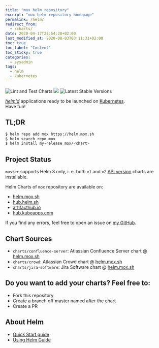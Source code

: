 ```yaml
---
title: "mox helm repository"
excerpt: "mox helm repository homepage"
permalink: /helm/
redirect_from:
  - /charts/
date: 2020-04-17T23:54:20+02:00
last_modified_at: 2020-08-03T03:11:31+02:00
toc: true
toc_label: "Content"
toc_sticky: true
categories:
  - sysadmin
tags:
  - helm
  - kubernetes
---
```


![Lint and Test Charts](https://github.com/javimox/helm-charts/workflows/Lint%20and%20Test%20Charts/badge.svg) [![](https://github.com/javimox/helm-charts/workflows/Release%20Charts/badge.svg?branch=master)](https://github.com/javimox/helm-charts/actions) ![Latest Stable Versions](https://github.com/javimox/helm-charts/workflows/Latest%20Stable%20Versions/badge.svg)

[*helm'd*](https://github.com/helm/helm) applications ready to be launched on [Kubernetes](https://kubernetes.io/).  
Have fun!

## TL;DR

```bash
$ helm repo add mox https://helm.mox.sh
$ helm search repo mox
$ helm install my-release mox/<chart>
```

## Project Status

`master` supports Helm 3 only, i. e. both `v1` and `v2` [API version](https://helm.sh/docs/topics/charts/#the-apiversion-field) charts are installable.

Helm Charts of `mox` repository are available on:
 * [helm.mox.sh](https://helm.mox.sh)
 * [hub.helm.sh](https://hub.helm.sh/charts/mox)
 * [artifacthub.io](https://artifacthub.io/packages/search?repo=mox)
 * [hub.kubeapps.com](https://hub.kubeapps.com/charts/mox)
 
If you find any errors, feel free to open an issue on [my GitHub](https://github.com/javimox/helm-charts/tree/master).

## Chart Sources

* `charts/confluence-server`: Atlassian Confluence Server chart @ [helm.mox.sh](https://mox.sh/helm/charts/confluence-server/)
* `charts/crowd`: Atlassian Crowd chart @ [helm.mox.sh](https://mox.sh/helm/charts/crowd/)
* `charts/jira-software`: Jira Software chart @ [helm.mox.sh](https://mox.sh/helm/charts/jira-software/)

## Do you want to add your charts? Feel free to:

* Fork this repository
* Create a branch off master named after the chart
* Create a PR

## About Helm

* [Quick Start guide](https://helm.sh/docs/intro/quickstart/)
* [Using Helm Guide](https://helm.sh/docs/intro/using_helm/)
